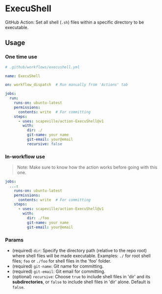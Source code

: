 # ExecuShell

GitHub Action: Set all shell (`.sh`) files within a specific directory to be executable.


## Usage

### One time use

```yml
# .github/workflows/execushell.yml

name: ExecuShell

on: workflow_dispatch  # Run manually from 'Actions' tab

jobs:
  run:
    runs-on: ubuntu-latest
    permissions:
      contents: write  # For committing
    steps:
      - uses: scapeville/action-ExecuShell@v1
        with:
          dir: ./
          git-name: your name
          git-email: your@email
          recursive: false
```

### In-workflow use

> Note: Make sure to know how the action works before going with this one.

```yml
jobs:
  ...:
    runs-on: ubuntu-latest
    permissions:
      contents: write  # For committing
    steps:
      - uses: scapeville/action-ExecuShell@v1
        with:
          dir: ./foo
          git-name: your name
          git-email: your@email
```

### Params

- (required) `dir`: Specify the directory path (relative to the repo root) where shell files will be made executable. Examples: `./` for root shell files; `foo` or `./foo` for shell files in the 'foo' folder.
- (required) `git-name`: Git name for committing.
- (required) `git-email`: Git email for committing.
- (optional) `recursive`: Choose `true` to include shell files in 'dir' and its **subdirectories**, or `false` to include shell files in 'dir' alone. Default is `false`.